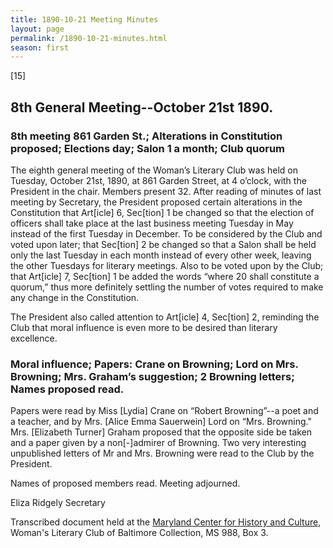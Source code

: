 ```yaml
---
title: 1890-10-21 Meeting Minutes
layout: page
permalink: /1890-10-21-minutes.html
season: first
---
```


<style>
    #maincontent{
        font-size:1.4em;
    }
</style>
[15]

## 8th General Meeting--October 21st 1890.

### 8th meeting 861 Garden St.; Alterations in Constitution proposed; Elections day; Salon 1 a month; Club quorum

The eighth general meeting of the Woman’s Literary Club was held on Tuesday, October 21st, 1890, at 861 Garden Street, at 4 o’clock, with the President in the chair. Members present 32. After reading of minutes of last meeting by Secretary, the President proposed certain alterations in the Constitution that Art[icle] 6, Sec[tion] 1 be changed so that the election of officers shall take place at the last business meeting Tuesday in May instead of the first Tuesday in December. To be considered by the Club and voted upon later; that Sec[tion] 2 be changed so that a Salon shall be held only the last Tuesday in each month instead of every other week, leaving the other Tuesdays for literary meetings. Also to be voted upon by the Club; that Art[icle] 7, Sec[tion] 1 be added the words “where 20 shall constitute a quorum,” thus more definitely settling the number of votes required to make any change in the Constitution.

The President also called attention to Art[icle] 4, Sec[tion] 2, reminding the Club that moral influence is even more to be desired than literary excellence.

### Moral influence; Papers: Crane on Browning; Lord on Mrs. Browning; Mrs. Graham’s suggestion; 2 Browning letters; Names proposed read.

Papers were read by Miss [Lydia] Crane on “Robert Browning”--a poet and a teacher, and by Mrs. [Alice Emma Sauerwein] Lord on “Mrs. Browning." Mrs. [Elizabeth Turner] Graham proposed that the opposite side be taken and a paper given by a non[-]admirer of Browning. Two very interesting unpublished letters of Mr and Mrs. Browning were read to the Club by the President.

Names of proposed members read. Meeting adjourned.

Eliza Ridgely
Secretary

Transcribed document held at the [Maryland Center for History and Culture](http://mdhs.org/), Woman's Literary Club of Baltimore Collection, MS 988, Box 3. 

